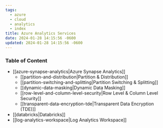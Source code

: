 ```yaml
---
tags:
  - azure
  - cloud
  - analytics
  - index
title: Azure Analytics Services
date: 2024-01-28 14:15:56 -0600
updated: 2024-01-28 14:15:56 -0600
---
```


### Table of Content

* [[azure-synapse-analytics|Azure Synapse Analytics]]
	* [[partition-and-distribution|Partition & Distribution]]
	* [[partition-switching-and-splitting|Partition Switching & Splitting]]
	* [[dynamic-data-masking|Dynamic Data Masking]]
	* [[row-level-and-column-level-security|Row Level & Column Level Security]]
	* [[transparent-data-encryption-tde|Transparent Data Encryption (TDE)]]
* [[databricks|Databricks]]
* [[log-analytics-workspace|Log Analytics Workspace]]
